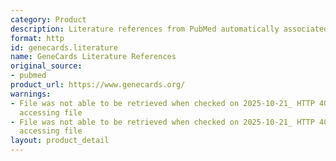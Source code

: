 ```yaml
---
category: Product
description: Literature references from PubMed automatically associated with genes
format: http
id: genecards.literature
name: GeneCards Literature References
original_source:
- pubmed
product_url: https://www.genecards.org/
warnings:
- File was not able to be retrieved when checked on 2025-10-21_ HTTP 403 error when
  accessing file
- File was not able to be retrieved when checked on 2025-10-21_ HTTP 403 error when
  accessing file
layout: product_detail
---
```

